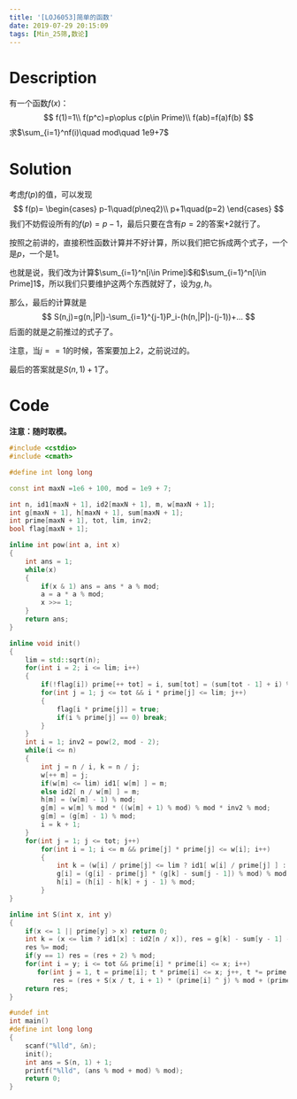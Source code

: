 ```yaml
---
title: '[LOJ6053]简单的函数'
date: 2019-07-29 20:15:09
tags: [Min_25筛,数论]
---
```


# Description

有一个函数$f(x)$：
$$
f(1)=1\\
f(p^c)=p\oplus c(p\in Prime)\\
f(ab)=f(a)f(b)
$$
求$\sum_{i=1}^nf(i)\quad mod\quad 1e9+7$

<!--more-->

# Solution

考虑$f(p)$的值，可以发现
$$
f(p)=
\begin{cases}
p-1\quad(p\neq2)\\
p+1\quad(p=2)
\end{cases}
$$
我们不妨假设所有的$f(p)=p-1$，最后只要在含有$p=2$的答案$+2$就行了。

按照之前讲的，直接积性函数计算并不好计算，所以我们把它拆成两个式子，一个是$p$，一个是$1$。

也就是说，我们改为计算$\sum_{i=1}^n[i\in Prime]i$和$\sum_{i=1}^n[i\in Prime]1$，所以我们只要维护这两个东西就好了，设为$g,h$。

那么，最后的计算就是
$$
S(n,j)=g(n,|P|)-\sum_{i=1}^{j-1}P_i-(h(n,|P|)-(j-1))+...
$$
后面的就是之前推过的式子了。

注意，当$j==1$的时候，答案要加上$2$，之前说过的。

最后的答案就是$S(n,1)+1$了。

# Code

**注意：随时取模。**

```c++
#include <cstdio>
#include <cmath>

#define int long long

const int maxN =1e6 + 100, mod = 1e9 + 7;

int n, id1[maxN + 1], id2[maxN + 1], m, w[maxN + 1];
int g[maxN + 1], h[maxN + 1], sum[maxN + 1];
int prime[maxN + 1], tot, lim, inv2;
bool flag[maxN + 1];

inline int pow(int a, int x)
{
    int ans = 1;
    while(x)
    {
        if(x & 1) ans = ans * a % mod;
        a = a * a % mod;
        x >>= 1;
    }
    return ans;
}

inline void init()
{
    lim = std::sqrt(n);
    for(int i = 2; i <= lim; i++)
    {
        if(!flag[i]) prime[++ tot] = i, sum[tot] = (sum[tot - 1] + i) % mod;
        for(int j = 1; j <= tot && i * prime[j] <= lim; j++)
        {
            flag[i * prime[j]] = true;
            if(i % prime[j] == 0) break;
        }
    }
    int i = 1; inv2 = pow(2, mod - 2);
    while(i <= n)
    {
        int j = n / i, k = n / j;
        w[++ m] = j;
        if(w[m] <= lim) id1[ w[m] ] = m;
        else id2[ n / w[m] ] = m;
        h[m] = (w[m] - 1) % mod;
        g[m] = w[m] % mod * ((w[m] + 1) % mod) % mod * inv2 % mod;
        g[m] = (g[m] - 1) % mod;
        i = k + 1;
    }
    for(int j = 1; j <= tot; j++)
        for(int i = 1; i <= m && prime[j] * prime[j] <= w[i]; i++)
        {
            int k = (w[i] / prime[j] <= lim ? id1[ w[i] / prime[j] ] : id2[ n / (w[i] / prime[j]) ]);
            g[i] = (g[i] - prime[j] * (g[k] - sum[j - 1]) % mod) % mod;
            h[i] = (h[i] - h[k] + j - 1) % mod;
        }
}

inline int S(int x, int y)
{
    if(x <= 1 || prime[y] > x) return 0;
    int k = (x <= lim ? id1[x] : id2[n / x]), res = g[k] - sum[y - 1] - (h[k] - (y - 1));
    res %= mod;
    if(y == 1) res = (res + 2) % mod;
    for(int i = y; i <= tot && prime[i] * prime[i] <= x; i++) 
       for(int j = 1, t = prime[i]; t * prime[i] <= x; j++, t *= prime[i])
           res = (res + S(x / t, i + 1) * (prime[i] ^ j) % mod + (prime[i] ^ (j + 1)) % mod) % mod;
    return res;
}

#undef int
int main()
#define int long long
{
    scanf("%lld", &n);
    init();
    int ans = S(n, 1) + 1;
    printf("%lld", (ans % mod + mod) % mod);
    return 0;
}
```

